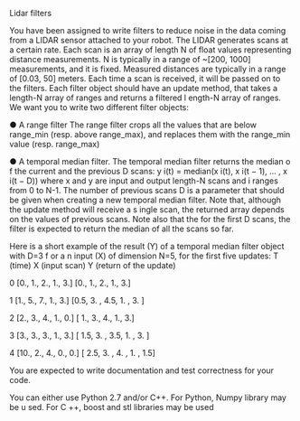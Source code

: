 Lidar filters 


You have been assigned to write filters to reduce noise in the data coming from a LIDAR sensor attached to your robot. The LIDAR generates scans at a certain rate. Each scan is an array of length N of float values representing distance measurements. N is typically in a range of ~[200, 1000] measurements, and it is fixed. Measured distances are typically in a range of [0.03, 50] meters. Each time a scan is received, it will be passed on to the filters. Each filter object should have an update method, that takes a length-N array of ranges and returns a filtered  l ength-N   array  of  ranges. 
We want you to write two different filter objects: 


●	A range filter 
The range filter crops all the values that are below range_min (resp. above range_max), and replaces them with the range_min value (resp. range_max) 


●	A temporal median filter.
The temporal median filter returns  the  median  o f  the  current  and  the  previous  D   scans: 
y i(t) = median(x i(t), x i(t − 1), ...  , x i(t − D)) 
 where x and y are input and output length-N scans and i ranges from 0 to N-1. The number of previous scans D is a parameter that should be given when creating a new temporal median filter. Note that, although  the  update  method  will  receive  a  s ingle   scan,  the returned array depends  on the values of previous scans. Note also that the for the first D scans, the filter is expected to return the median of all the scans so far. 

Here is a short example of the result (Y) of a temporal   median  filter  object  with  D=3  f or  a n  input (X) of dimension N=5, for the first five updates: 
T (time) 
X (input scan) 
Y (return of the update) 

0 	[0., 1., 2., 1., 3.] 
[0., 1., 2., 1., 3.]  

1 	[1., 5., 7., 1., 3.] 
[0.5, 3. ,  4.5,  1. ,  3. ] 

2 	[2., 3., 4., 1., 0.] 
[ 1.,  3.,  4.,  1.,  3.] 

3 	[3., 3., 3., 1., 3.] 
[ 1.5,  3. ,  3.5,  1. ,  3. ] 

4 	[10., 2., 4., 0., 0.] 
[ 2.5,  3. ,  4. ,  1. ,  1.5] 

 
You are expected to write documentation and test correctness for your code. 
 
You can either use Python 2.7 and/or C++. For Python, Numpy library may be u sed.  For  C ++,  boost  and stl libraries may be used
